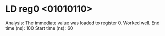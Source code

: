 # LD reg0 <01010110>

Analysis: The immediate value was loaded to register 0. Worked well.
End time (ns): 100
Start time (ns): 60